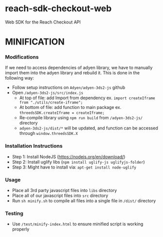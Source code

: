 # reach-sdk-checkout-web
Web SDK for the Reach Checkout API

# MINIFICATION

### Modifications

If we need to access dependencies of adyen library, we have to manually import them into the adyen library and rebuild it. This is done in the following way:

* Follow setup instructions on `Adyen/adyen-3ds2-js` github
* Open `/adyen-3ds2-js/src/index.js`
	* At top of file: add Import from dependency ex. `import createIframe from "./utils/create-iframe";`
	* At bottom of file: add function to main package ex. `threedsSDK.createIframe = createIframe;`
	* Re-compile library using `npm run build` from `/adyen-3ds2-js/` directory
	* `adyen-3ds2-js/dist/*` will be updated, and function can be accessed through `window.threedsSDK.X`

### Installation Instructions

* Step 1: Install NodeJS (https://nodejs.org/en/download/)
* Step 2: Install uglify libs (`npm install uglify-js uglifyjs-folder`)
* Step 3: Might have to install via: `apt-get install node-uglify`

### Usage

* Place all 3rd party javascript files into `libs` directory
* Place all of our javascript files into `src` directory
* Run `sh minify.sh` to compile all files into a single file in `/dist/` directory

### Testing

* Use `/test/minify-index.html` to ensure minified script is working properly
